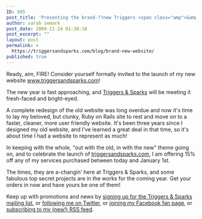 ```yaml
---
ID: 505
post_title: 'Presenting the brand-??new Triggers <span class="amp">&amp;</span>&nbsp;Sparks!'
author: sarah semark
post_date: 2009-11-24 01:30:18
post_excerpt: ""
layout: post
permalink: >
  https://triggersandsparks.com/blog/brand-new-website/
published: true
---
```

Ready, aim, FIRE! Consider yourself formally invited to the launch of my new website <a href="http://triggersandsparks.com">www.triggersandsparks.com</a>!

The new year is fast approaching, and <a href="http://triggersandsparks.com">Triggers &amp; Sparks</a> will be meeting it fresh-faced and bright-eyed.

A complete redesign of the old website was long overdue and now it's time to lay my beloved, but clunky, Ruby on Rails site to rest and move on to a faster, cleaner, more user friendly website. It's been three years since I designed my old website, and I've learned a great deal in that time, so it's about time I had a website to represent as much!

In keeping with the whole, "out with the old, in with the new" theme going on, and to celebrate the launch of <a href="http://triggersandsparks.com">triggersandsparks.com</a>, I am offering 15% off any of my services purchased between today and January 1st.

The times, they are a-changin' here at Triggers &amp; Sparks, and some fabulous top secret projects are in the works for the coming year. Get your orders in now and have yours be one of them!

Keep up with promotions and news by <a href="http://triggersandsparks.com/newsletter">signing up for the Triggers &amp; Sparks mailing list</a>, or <a href="http://twitter.com/sarahsemark">following me on Twitter</a>, or <a href="http://facebook.com/triggersandsparks">joining my Facebook fan page</a>, or <a href="http://triggersandsparks.com/feed">subscribing to my (new!) RSS feed</a>.